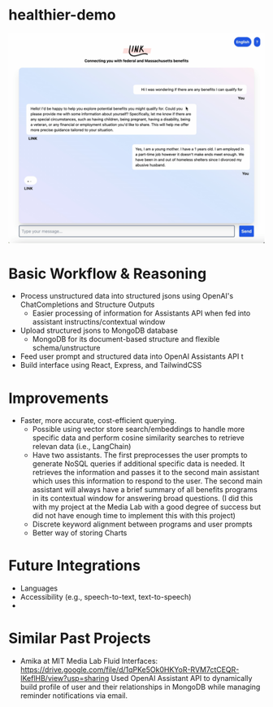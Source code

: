 # healthier-demo
![Image](/Image.png)


# Basic Workflow & Reasoning
- Process unstructured data into structured jsons using OpenAI's ChatCompletions and Structure Outputs
    - Easier processing of information for Assistants API when fed into assistant instructins/contextual window
- Upload structured jsons to MongoDB database
    - MongoDB for its document-based structure and flexible schema/unstructure
- Feed user prompt and structured data into OpenAI Assistants API t
- Build interface using React, Express, and TailwindCSS
  
  
# Improvements
- Faster, more accurate, cost-efficient querying.
    - Possible using vector store search/embeddings to handle more specific data and perform cosine similarity searches to retrieve relevan data (i.e., LangChain)
    - Have two assistants. The first preprocesses the user prompts to generate NoSQL queries if additional specific data is needed. It retrieves the information and passes it to the second main assistant which uses this information to respond to the user. The second main assistant will always have a brief summary of all benefits programs in its contextual window for answering broad questions. (I did this with my project at the Media Lab with a good degree of success but did not have enough time to implement this with this project)
    - Discrete keyword alignment between programs and user prompts
  - Better way of storing Charts


# Future Integrations
- Languages
- Accessibility (e.g., speech-to-text, text-to-speech)
- 

# Similar Past Projects
- Amika at MIT Media Lab Fluid Interfaces: https://drive.google.com/file/d/1qPKe5Ok0HKYoR-RVM7ctCEQR-lKeflHB/view?usp=sharing Used OpenAI Assistant API to dynamically build profile of user and their relationships in MongoDB while managing reminder notifications via email.
